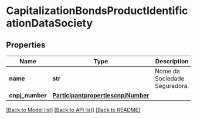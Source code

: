 # CapitalizationBondsProductIdentificationDataSociety

## Properties
Name | Type | Description | Notes
------------ | ------------- | ------------- | -------------
**name** | **str** | Nome da Sociedade Seguradora. | 
**cnpj_number** | [**ParticipantpropertiescnpjNumber**](ParticipantpropertiescnpjNumber.md) |  | 

[[Back to Model list]](../README.md#documentation-for-models) [[Back to API list]](../README.md#documentation-for-api-endpoints) [[Back to README]](../README.md)

